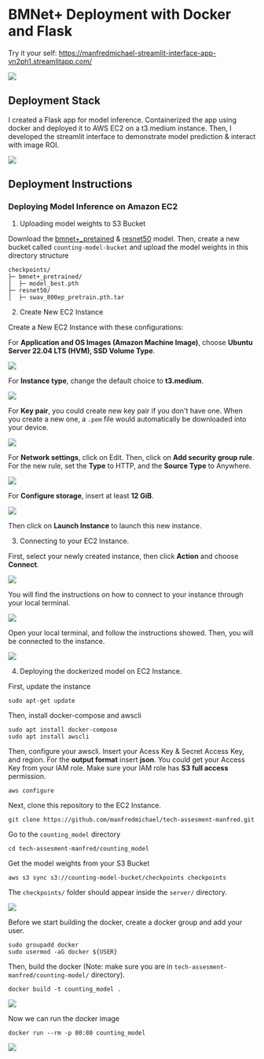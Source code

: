 # BMNet+ Deployment with Docker and Flask

Try it your self: https://manfredmichael-streamlit-interface-app-vn2ph1.streamlitapp.com/

![](https://github.com/manfredmichael/tech-assesment-mlflow-amazon-sagemaker/blob/main/assets/counting-model-demo.gif?raw=true)

## Deployment Stack

I created a Flask app for model inference. Containerized the app using docker and deployed it to AWS EC2 on a t3.medium instance. Then, I developed the streamlit interface to demonstrate model prediction & interact with image ROI.

![](https://github.com/manfredmichael/tech-assesment-mlflow-amazon-sagemaker/blob/main/assets/pipeline.png?raw=true)

## Deployment Instructions
### Deploying Model Inference on Amazon EC2
1. Uploading model weights to S3 Bucket

Download the [bmnet+_pretained](https://www.dropbox.com/s/mr52q8kp9tp7cy9/model_best.pth?dl=0) & [resnet50](https://dl.fbaipublicfiles.com/deepcluster/swav_800ep_pretrain.pth.tar) model. Then, create a new bucket called `counting-model-bucket` and upload the model weights in this directory structure
```
checkpoints/
├─ bmnet+_pretrained/
│  ├─ model_best.pth
├─ resnet50/
│  ├─ swav_800ep_pretrain.pth.tar
```

2. Create New EC2 Instance

Create a New EC2 Instance with these configurations:

For **Application and OS Images (Amazon Machine Image)**, choose **Ubuntu Server 22.04 LTS (HVM), SSD Volume Type**.

![](https://github.com/manfredmichael/tech-assesment-mlflow-amazon-sagemaker/blob/main/assets/2.1.png?raw=true)

For **Instance type**, change the default choice to **t3.medium**.

![](https://github.com/manfredmichael/tech-assesment-mlflow-amazon-sagemaker/blob/main/assets/2.2.png?raw=true)

For **Key pair**, you could create new key pair if you don't have one. When you create a new one, a `.pem` file would automatically be downloaded into your device.

![](https://github.com/manfredmichael/tech-assesment-mlflow-amazon-sagemaker/blob/main/assets/2.3.png?raw=true)

For **Network settings**, click on Edit. Then, click on **Add security group rule**. For the new rule, set the **Type** to HTTP, and the **Source Type** to Anywhere.

![](https://github.com/manfredmichael/tech-assesment-mlflow-amazon-sagemaker/blob/main/assets/2.4.png?raw=true)

For **Configure storage**, insert at least **12 GiB**. 

![](https://github.com/manfredmichael/tech-assesment-mlflow-amazon-sagemaker/blob/main/assets/2.5.png?raw=true)

Then click on **Launch Instance** to launch this new instance.

3. Connecting to your EC2 Instance.

First, select your newly created instance, then click **Action** and choose **Connect**.

![](https://github.com/manfredmichael/tech-assesment-mlflow-amazon-sagemaker/blob/main/assets/3.1.png?raw=true)

You will find the instructions on how to connect to your instance through your local terminal.

![](https://github.com/manfredmichael/tech-assesment-mlflow-amazon-sagemaker/blob/main/assets/3.2.png?raw=true)

Open your local terminal, and follow the instructions showed. Then, you will be connected to the instance.

![](https://github.com/manfredmichael/tech-assesment-mlflow-amazon-sagemaker/blob/main/assets/3.3.png?raw=true)

4. Deploying the dockerized model on EC2 Instance.

First, update the instance

```sudo apt-get update```

Then, install docker-compose and awscli

```
sudo apt install docker-compose
sudo apt install awscli
```

Then, configure your awscli. Insert your Acess Key & Secret Access Key, and region. For the **output format** insert **json**. You could get your Access Key from your IAM role. Make sure your IAM role has **S3 full access** permission.

```aws configure```

Next, clone this repository to the EC2 Instance.

```git clone https://github.com/manfredmichael/tech-assesment-manfred.git```

Go to the `counting_model` directory

```cd tech-assesment-manfred/counting_model```

Get the model weights from your S3 Bucket

```aws s3 sync s3://counting-model-bucket/checkpoints checkpoints```

The `checkpoints/` folder should appear inside the `server/` directory.

![](https://github.com/manfredmichael/tech-assesment-mlflow-amazon-sagemaker/blob/main/assets/4.1.png?raw=true)

Before we start building the docker, create a docker group and add your user.

```
sudo groupadd docker
sudo usermod -aG docker ${USER}
```

Then, build the docker (Note: make sure you are in `tech-assesment-manfred/counting-model/` directory).

```
docker build -t counting_model .
```

![](https://github.com/manfredmichael/tech-assesment-mlflow-amazon-sagemaker/blob/main/assets/4.2.png?raw=true)

Now we can run the docker image

```
docker run --rm -p 80:80 counting_model
```

![](https://github.com/manfredmichael/tech-assesment-mlflow-amazon-sagemaker/blob/main/assets/4.3.png?raw=true)


